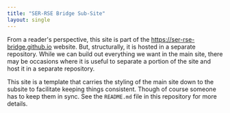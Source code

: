 ```yaml
---
title: "SER-RSE Bridge Sub-Site"
layout: single
---
```

From a reader's perspective, this site is part of the <https://ser-rse-bridge.github.io> website.  But, structurally, it is hosted in a separate repository. 
While we can build out everything we want in the main site, there may be occasions where it is useful to separate a portion of the site and host
it in a separate repository.

This site is a template that carries the styling of the main site down to the subsite to facilitate keeping things consistent.  Though of course someone has 
to keep them in sync.  See the `README.md` file in this repository for more details.